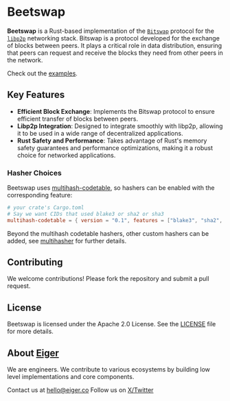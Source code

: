 # Beetswap

**Beetswap** is a Rust-based implementation of the [`Bitswap`] protocol for the [`libp2p`] networking stack.
Bitswap is a protocol developed for the exchange of blocks between peers. It plays a critical role in data distribution, ensuring that peers can request and receive the blocks they need from other peers in the network. 

Check out the [examples](./examples).

## Key Features

- **Efficient Block Exchange**: Implements the Bitswap protocol to ensure efficient transfer of blocks between peers.
- **Libp2p Integration**: Designed to integrate smoothly with libp2p, allowing it to be used in a wide range of decentralized applications.
- **Rust Safety and Performance**: Takes advantage of Rust's memory safety guarantees and performance optimizations, making it a robust choice for networked applications.

### Hasher Choices

Beetswap uses [multihash-codetable](https://docs.rs/crate/multihash-codetable/latest/features), so hashers can be enabled with the corresponding feature:

```toml
# your crate's Cargo.toml
# Say we want CIDs that used blake3 or sha2 or sha3
multihash-codetable = { version = "0.1", features = ["blake3", "sha2", "sha3"] }
```

Beyond the multihash codetable hashers, other custom hashers can be added, see [multihasher](./src/multihasher.rs) for further details.

## Contributing

We welcome contributions! Please fork the repository and submit a pull request.

## License

Beetswap is licensed under the Apache 2.0 License. See the [LICENSE](./LICENSE) file for more details.

## About [Eiger](https://www.eiger.co)

We are engineers. We contribute to various ecosystems by building low level implementations and core components.

Contact us at hello@eiger.co
Follow us on [X/Twitter](https://x.com/eiger_co)

[`Bitswap`]: https://specs.ipfs.tech/bitswap-protocol/
[`libp2p`]: https://docs.rs/libp2p
